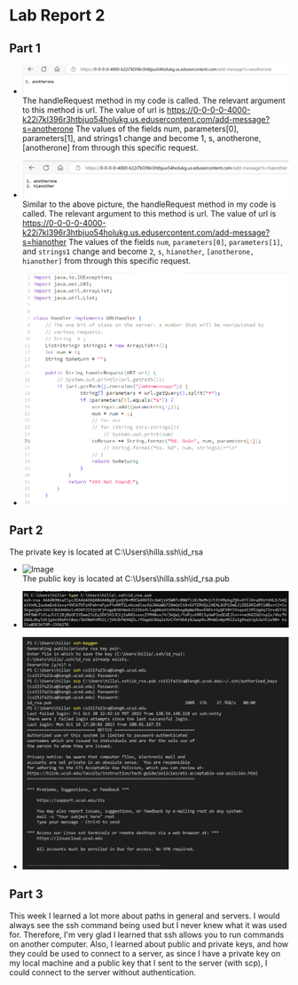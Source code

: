 # Lab Report 2

## Part 1
- ![Image](pic1.png)  
The handleRequest method in my code is called.
The relevant argument to this method is url. The value of url is https://0-0-0-0-4000-k22i7kl396r3htbjuo54holukg.us.edusercontent.com/add-message?s=anotherone
The values of the fields num, parameters[0], parameters[1], and strings1 change and become 1, s, anotherone, [anotherone] from through this specific request.

- ![Image](pic2.png)  
Similar to the above picture, the handleRequest method in my code is called.
The relevant argument to this method is url. The value of url is https://0-0-0-0-4000-k22i7kl396r3htbjuo54holukg.us.edusercontent.com/add-message?s=hianother
The values of the fields ```num```, ```parameters[0]```, ```parameters[1]```, and ```strings1``` change and become ```2```, ```s```, ```hianother```, ```[anotherone, hianother]``` from through this specific request.

- ![Image](stringserver.png)  

## Part 2
The private key is located at C:\Users\hilla\.ssh\id_rsa
- ![Image](screenshot1.png)  
The public key is located at C:\Users\hilla\.ssh\id_rsa.pub
- ![Image](screenshot2.png)  

- ![Image](login_ssh.png)  


## Part 3
This week I learned a lot more about paths in general and servers. I would always see the ssh command being used but I never knew what it was used for. Therefore, I'm very glad I learned that ssh allows you to run commands on another computer. Also, I learned about public and private keys, and how they could be used to connect to a server, as since I have a private key on my local machine and a public key that I sent to the server (with scp), I could connect to the server without authentication.
